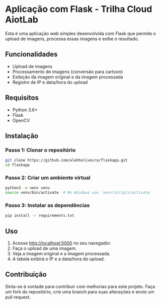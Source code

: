 # Aplicação com Flask - Trilha Cloud AiotLab

Esta é uma aplicação web simples desenvolvida com Flask que permite o upload de imagens, processa essas imagens e exibe o resultado.

## Funcionalidades

- Upload de imagens
- Processamento de imagens (conversão para cartoon)
- Exibição da imagem original e da imagem processada
- Registro de IP e data/hora do upload

## Requisitos

- Python 3.6+
- Flask
- OpenCV

## Instalação

### Passo 1: Clonar o repositório

```bash
git clone https://github.com/alehholiveira/flaskapp.git
cd flaskapp
```

### Passo 2: Criar um ambiente virtual
```bash
python3 -m venv venv
source venv/bin/activate  # No Windows use `venv\Scripts\activate`
```

### Passo 3: Instalar as dependências
```bash
pip install -r requirements.txt
```

## Uso

1. Acesse [http://localhost:5000](http://localhost:5000) no seu navegador.
2. Faça o upload de uma imagem.
3. Veja a imagem original e a imagem processada.
4. A tabela exibirá o IP e a data/hora do upload.

## Contribuição

Sinta-se à vontade para contribuir com melhorias para este projeto. Faça um fork do repositório, crie uma branch para suas alterações e envie um pull request.